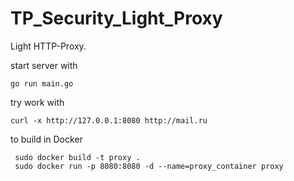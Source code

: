 # TP_Security_Light_Proxy

Light HTTP-Proxy. 

start server with 

```
go run main.go
```

try work with 
```
curl -x http://127.0.0.1:8080 http://mail.ru
```

to build in Docker
```
 sudo docker build -t proxy .
 sudo docker run -p 8080:8080 -d --name=proxy_container proxy
```

